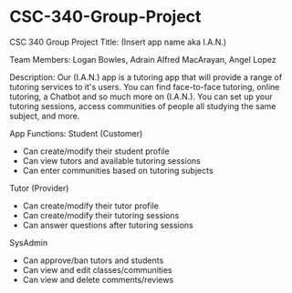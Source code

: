 # CSC-340-Group-Project
CSC 340 Group Project
Title:
(Insert app name aka I.A.N.)

Team Members:
Logan Bowles, Adrain Alfred MacArayan, Angel Lopez

Description:
Our (I.A.N.) app is a tutoring app that will provide a range of tutoring services to it's users.
You can find face-to-face tutoring, online tutoring, a Chatbot and so much more on (I.A.N.).
You can set up your tutoring sessions, access communities of people all studying the same subject, and more.

App Functions:
Student (Customer)
- Can create/modify their student profile
- Can view tutors and available tutoring sessions
- Can enter communities based on tutoring subjects

Tutor (Provider)
- Can create/modify their tutor profile
- Can create/modify their tutoring sessions
- Can answer questions after tutoring sessions

SysAdmin
- Can approve/ban tutors and students
- Can view and edit classes/communities
- Can view and delete comments/reviews
